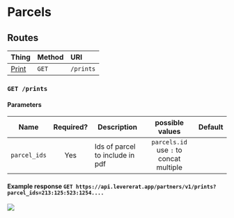 # Parcels

## <a id="routes"></a> Routes

| Thing           | Method | URI       |
| --------------- | :----- | :-------- |
| [Print](#index) | `GET`  | `/prints` |
### <a id="index"></a> `GET /prints` 

#### Parameters

| Name         | Required? | Description                     |             possible values             | Default |
| ------------ | :-------: | ------------------------------- | :-------------------------------------: | :-----: |
| `parcel_ids` |    Yes    | Ids of parcel to include in pdf | `parcels.id` use `:` to concat multiple |         |



#### Example response `GET https://api.levererat.app/partners/v1/prints?parcel_ids=213:125:523:1254....`

![](https://i.imgur.com/p6LEqvv.png)